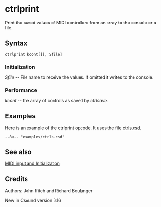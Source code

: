 <!--
id:ctrlprint
category:Real-time MIDI:Input
-->
# ctrlprint
Print the saved values of MIDI controllers from an array to the console or a file.

## Syntax
``` csound-orc
ctrlprint kcont[][, Sfile]
```

### Initialization

_Sfile_ -- File name to receive the values. If omitted it writes to the console.

### Performance

_kcont_ -- the array of controls as saved by _ctrlsave_.

## Examples

Here is an example of the ctrlprint opcode. It uses the file [ctrls.csd](../../examples/ctrls.csd).

``` csound-csd title="Example of the ctrlprint opcode." linenums="1"
--8<-- "examples/ctrls.csd"
```

## See also

[MIDI input and Initialization](../../midi/input)

## Credits

Authors: John ffitch and Richard Boulanger<br>

New in Csound version 6.16
